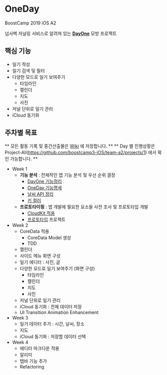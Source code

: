 # OneDay
BoostCamp 2019 iOS A2

넘사벽 저널링 서비스로 알려져 있는 **[DayOne](https://dayone.me/)** 모방 프로젝트

## 핵심 기능
- 일기 작성
- 일기 검색 및 필터
- 다양한 모드로 일기 보여주기
  - 타임라인
  - 캘린더
  - 지도
  - 사진
- 저널 단위로 일기 관리
- iCloud 동기화

## 주차별 목표
** 모든 활동 기록 및 중간산출물은 [Wiki](https://github.com/boostcamp3-iOS/team-a2/wiki) 에 저장합니다. **
** Day 별 진행상황은 Project-All(https://github.com/boostcamp3-iOS/team-a2/projects/1) 에서 확인 가능합니다. **
- Week 1
  - **기능 분석** : 전체적인 앱 기능 분석 및 우선 순위 결정
    - [DayOne 기능정리](https://github.com/boostcamp3-iOS/team-a2/wiki/DayOne-%EA%B8%B0%EB%8A%A5%EC%A0%95%EB%A6%AC) 
    - [OneDay 기능명세](https://docs.google.com/spreadsheets/d/1ZsYx74p-QbSNbjjnoEGnU3S3vZ9cZ-T_bV6MNB_x7nY/edit#gid=1928828845)
    - [날씨 API 정리](https://github.com/boostcamp3-iOS/team-a2/wiki/날씨-API-정리)  
    - [키 컬러](https://github.com/boostcamp3-iOS/team-a2/wiki/키-컬러)
  - **프로토타이핑** : 앱 개발에 필요한 요소들 사전 조사 및 프로토타입 개발
    - [CloudKit 적용](https://github.com/boostcamp3-iOS/team-a2/wiki/iCloud-%EC%82%AC%EC%9A%A9%EB%B0%A9%EB%B2%95)
    - [프로토타입](https://github.com/boostcamp3-iOS/team-a2/tree/develop/OneDay) 프로젝트
- Week 2
  - CoreData 적용
    - CoreData Model 생성
    - TDD
  - 캘린더
  - 사이드 메뉴 화면 구성
  - 일기 에디터 : 사진, 글
  - 다양한 모드로 일기 보여주기 (화면 구성)
    - 타임라인
    - 캘린더
    - 지도
    - 사진
  - 저널 단위로 일기 관리
  - iCloud 동기화 : 전체 데이터 저장
  - UI Transition Animation Enhancement
- Week 3
  - 일기 데이터 추가 : 시간, 날씨, 장소
  - 지도
  - iCloud 동기화 : 저장할 데이터 선택
- Week 4
  - 에디터 마크다운 적용
  - 알리미
  - 탭바 기능 추가
  - Refactoring
